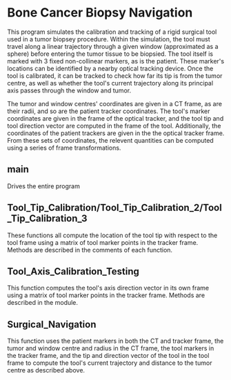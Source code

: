 # Bone Cancer Biopsy Navigation
This program simulates the calibration and tracking of a rigid surgical tool used in a tumor biopsey procedure. Within the simulation, the tool must travel along a linear trajectory through a given window (approximated as a sphere) before entering the tumor tissue to be biopsied. The tool itself is marked with 3 fixed non-collinear markers, as is the patient. These marker's locations can be identified by a nearby optical tracking device. Once the tool is calibrated, it can be tracked to check how far its tip is from the tumor centre, as well as whether the tool's current trajectory along its principal axis passes through the window and tumor. 

The tumor and window centres' coordinates are given in a CT frame, as are their radii, and so are the patient tracker coordinates. The tool's marker coordinates are given in the frame of the optical tracker, and the tool tip and tool direction vector are computed in the frame of the tool. Additionally, the coordinates of the patient trackers are given in the the optical tracker frame. From these sets of coordinates, the relevent quantities can be computed using a series of frame transformations.

## main
Drives the entire program

## Tool_Tip_Calibration/Tool_Tip_Calibration_2/Tool_Tip_Calibration_3
These functions all compute the location of the tool tip with respect to the tool frame using a matrix of tool marker points in the tracker frame. Methods are described in the comments of each function.

## Tool_Axis_Calibration_Testing
This function computes the tool's axis direction vector in its own frame using a matrix of tool marker points in the tracker frame. Methods are described in the module.

## Surgical_Navigation
This function uses the patient markers in both the CT and tracker frame, the tumor and window centre and radius in the CT frame, the tool markers in the tracker frame, and the tip and direction vector of the tool in the tool frame to compute the tool's current trajectory and distance to the tumor centre as described above. 
